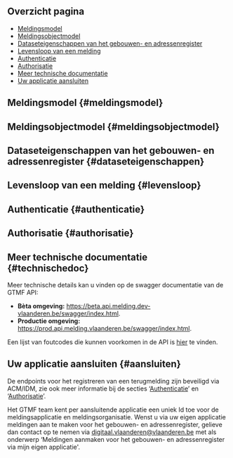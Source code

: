 ## Overzicht pagina
* [Meldingsmodel](#meldingsmodel)
* [Meldingsobjectmodel](#meldingsobjectmodel)
* [Dataseteigenschappen van het gebouwen- en adressenregister](#dataseteigenschappen)
* [Levensloop van een melding](#levensloop)
* [Authenticatie](#authenticatie)
* [Authorisatie](#authorisatie)
* [Meer technische documentatie](#technischedoc)
* [Uw applicatie aansluiten](#aansluiten)

## Meldingsmodel {#meldingsmodel}

## Meldingsobjectmodel {#meldingsobjectmodel}

## Dataseteigenschappen van het gebouwen- en adressenregister {#dataseteigenschappen}

## Levensloop van een melding {#levensloop}

## Authenticatie {#authenticatie}

## Authorisatie {#authorisatie}

## Meer technische documentatie {#technischedoc}

Meer technische details kan u vinden op de swagger documentatie van de GTMF API:
- **Bèta omgeving:** https://beta.api.melding.dev-vlaanderen.be/swagger/index.html.
- **Productie omgeving:** https://prod.api.melding.vlaanderen.be/swagger/index.html.

Een lijst van foutcodes die kunnen voorkomen in de API is [hier](https://prod.api.melding.vlaanderen.be/Documentatie/ErrorCodesPagina) te vinden.

## Uw applicatie aansluiten {#aansluiten}

De endpoints voor het registreren van een terugmelding zijn beveiligd via ACM/IDM, zie ook meer informatie bij de secties ‘[Authenticatie](#authenticatie)’ en ‘[Authorisatie](#authorisatie)’.

Het GTMF team kent per aansluitende applicatie een uniek Id toe voor de meldingsapplicatie en meldingsorganisatie. Wenst u via uw eigen applicatie meldingen aan te maken voor het gebouwen- en adressenregister, gelieve dan contact op te nemen via digitaal.vlaanderen@vlaanderen.be met als onderwerp ‘Meldingen aanmaken voor het gebouwen- en adressenregister via mijn eigen applicatie'. 
